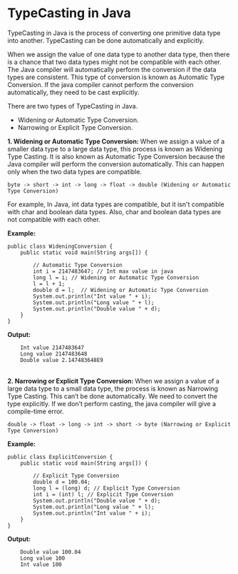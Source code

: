 # **TypeCasting in Java**

TypeCasting in Java is the process of converting one primitive data type into another. TypeCasting can be done automatically and explicitly. 

When we assign the value of one data type to another data type, then there is a chance that two data types might not be compatible with each other. The Java compiler will automatically perform the conversion if the data types are consistent. This type of conversion is known as Automatic Type Conversion. If the java compiler cannot perform the conversion automatically, they need to be cast explicitly. 

There are two types of TypeCasting in Java.

<ul>
    <li>Widening or Automatic Type Conversion.</li>
    <li>Narrowing or Explicit Type Conversion.</li>
</ul>


<strong>1. Widening or Automatic Type Conversion: </strong>When we assign a value of a smaller data type to a large data type, this process is known as Widening Type Casting. It is also known as Automatic Type Conversion because the Java compiler will perform the conversion automatically. This can happen only when the two data types are compatible.&nbsp;

    byte -> short -> int -> long -> float -> double (Widening or Automatic Type Conversion)

For example, In Java, int data types are compatible, but it isn't compatible with char and boolean data types. Also, char and boolean data types are not compatible with each other.

**Example:**

    public class WideningConversion {
        public static void main(String args[]) {

            // Automatic Type Conversion
            int i = 2147483647; // Int max value in java
            long l = i; // Widening or Automatic Type Conversion
            l = l + 1;
            double d = l;  // Widening or Automatic Type Conversion
            System.out.println("Int value " + i);
            System.out.println("Long value " + l);
            System.out.println("Double value " + d);
        }
    }

**Output:**
    
        Int value 2147483647
        Long value 2147483648
        Double value 2.147483648E9

<br>
<strong>2. Narrowing or Explicit Type Conversion: </strong>When we assign a value of a large data type to a small data type, the process is known as Narrowing Type Casting. This can’t be done automatically. We need to convert the type explicitly. If we don’t perform casting, the java compiler will give a compile-time error.&nbsp;

    double -> float -> long -> int -> short -> byte (Narrowing or Explicit Type Conversion)

**Example:**

    public class ExplicitConversion {
        public static void main(String args[]) {

            // Explicit Type Conversion
            double d = 100.04;
            long l = (long) d; // Explicit Type Conversion
            int i = (int) l; // Explicit Type Conversion
            System.out.println("Double value " + d);
            System.out.println("Long value " + l);
            System.out.println("Int value " + i);
        }
    }

**Output:**

        Double value 100.04
        Long value 100
        Int value 100